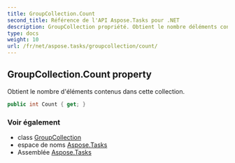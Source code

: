 ```yaml
---
title: GroupCollection.Count
second_title: Référence de l'API Aspose.Tasks pour .NET
description: GroupCollection propriété. Obtient le nombre déléments contenus dans cette collection.
type: docs
weight: 10
url: /fr/net/aspose.tasks/groupcollection/count/
---
```

## GroupCollection.Count property

Obtient le nombre d'éléments contenus dans cette collection.

```csharp
public int Count { get; }
```

### Voir également

* class [GroupCollection](../)
* espace de noms [Aspose.Tasks](../../groupcollection/)
* Assemblée [Aspose.Tasks](../../../)


